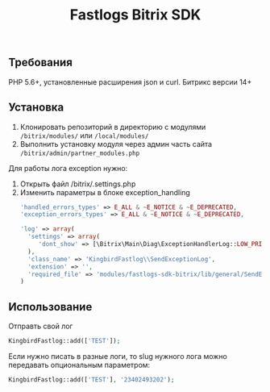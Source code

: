 <p align="center">
    <h1 align="center">Fastlogs Bitrix SDK</h1>
    <br>
</p>

Требования
------------

PHP 5.6+, установленные расширения json и curl.
Битрикс версии 14+

Установка
---------------

1. Клонировать репозиторий в директорию с модулями `/bitrix/modules/` или `/local/modules/`
2. Выполнить установку модуля через админ часть сайта `/bitrix/admin/partner_modules.php`

Для работы лога exception нужно: 

1. Открыть файл /bitrix/.settings.php
2. Изменить параметры в блоке exception_handling
    ```php
    'handled_errors_types' => E_ALL & ~E_NOTICE & ~E_DEPRECATED,
    'exception_errors_types' => E_ALL & ~E_NOTICE & ~E_DEPRECATED,
    
    'log' => array(
      'settings' => array(
         'dont_show' => [\Bitrix\Main\Diag\ExceptionHandlerLog::LOW_PRIORITY_ERROR]
      ),
      'class_name' => 'KingbirdFastlog\\SendExceptionLog',
      'extension' => '',
      'required_file' => 'modules/fastlogs-sdk-bitrix/lib/general/SendExceptionLog.php',
    )
    
    ```

Использование
------------

Отправть свой лог
```php
KingbirdFastlog::add(['TEST']);
```

Если нужно писать в разные логи, то slug нужного лога можно передавать опциональным параметром:

```php
KingbirdFastlog::add(['TEST'], '23402493202');
```
